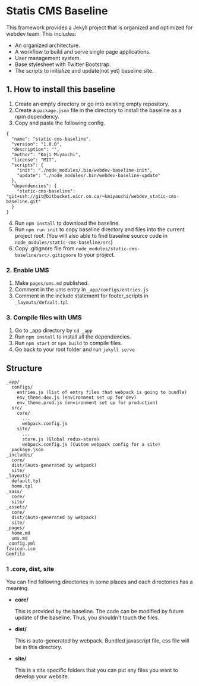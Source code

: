 # Statis CMS Baseline
This framework provides a Jekyll project that is organized and optimized for webdev team.
This includes:
- An organized architecture.
- A workflow to build and serve single page applications.
- User management system.
- Base stylesheet with Twitter Bootstrap.
- The scripts to initialize and update(not yet) baseline site.

## 1. How to install this baseline
1. Create an empty directory or go into existing empty repository.
2. Create a ```package.json``` file in the directory to install the baseline as a npm dependency.
3. Copy and paste the following config.
```
{
  "name": "static-cms-baseline",
  "version": "1.0.0",
  "description": "",
  "author": "Koji Miyauchi",
  "license": "MIT",
  "scripts": {
    "init": "./node_modules/.bin/webdev-baseline-init",
    "update": "./node_modules/.bin/webdev-baseline-update"
  },
  "dependencies": {
    "static-cms-baseline": "git+ssh://git@bitbucket.oicr.on.ca/~kmiyauchi/webdev_static-cms-baseline.git"
  }
}
```
4. Run ```npm install``` to download the baseline.
5. Run ```npm run init``` to copy baseline directory and files into the current project root. (You will also able to find baseilne source code in ```node_modules/static-cms-baseline/src```)
6. Copy .gitignore file from ```node_modules/static-cms-baseline/src/.gitignore``` to your project.

### 2. Enable UMS
1. Make ```pages/ums.md``` published.
2. Comment in the ums entry in ```_app/configs/entries.js```
3. Comment in the include statement for footer_scripts in ```_layouts/default.tpl```

### 3. Compile files with UMS
1. Go to _app directory by ```cd _app```
2. Run ```npm install``` to install all the dependencies.
3. Run ```npm start``` or ```npm build``` to compile files.
4. Go back to your root folder and run ```jekyll serve```


## Structure
```
_app/
  configs/
    entries.js (list of entry files that webpack is going to bundle)
    env_theme.dev.js (environment set up for dev)
    env_theme.prod.js (environment set up for production)
  src/
    core/
      ...
      webpack.config.js 
    site/
      ...
      store.js (Global redux-store)
      webpack.config.js (Custom webpack config for a site)
  package.json
_includes/
  core/
  dist/(Auto-generated by webpack)
  site/
_layouts/
  default.tpl
  home.tpl
_sass/
  core/
  site/
_assets/
  core/
  dist/(Auto-generated by webpack)
  site/
_pages/
  home.md 
  ums.md
_config.yml
favicon.ico
Gemfile
```

### 1 .core, dist, site

You can find following directories in some places and each directories has a meaning.

- **core/**

    This is provided by the baseline. The code can be modified by future update of the baseline. Thus, you shouldn't touch the files.

- **dist/**
    
    This is auto-generated by webpack. Bundled javascript file, css file will be in this directory.

- **site/**
    
    This is a site specific folders that you can put any files you want to develop your website.

